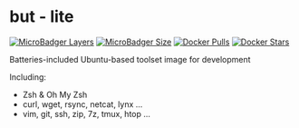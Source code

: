 # but - lite

[![MicroBadger Layers](https://img.shields.io/microbadger/layers/1set/butlite?style=flat-square)](https://microbadger.com/images/1set/butlite)
[![MicroBadger Size](https://img.shields.io/microbadger/image-size/1set/butlite?style=flat-square)](https://microbadger.com/images/1set/butlite)
[![Docker Pulls](https://img.shields.io/docker/pulls/1set/butlite?style=flat-square)](https://hub.docker.com/r/1set/butlite)
[![Docker Stars](https://img.shields.io/docker/stars/1set/butlite?style=flat-square)](https://hub.docker.com/r/1set/butlite)

Batteries-included Ubuntu-based toolset image for development

Including:

* Zsh & Oh My Zsh
* curl, wget, rsync, netcat, lynx ...
* vim, git, ssh, zip, 7z, tmux, htop ...
